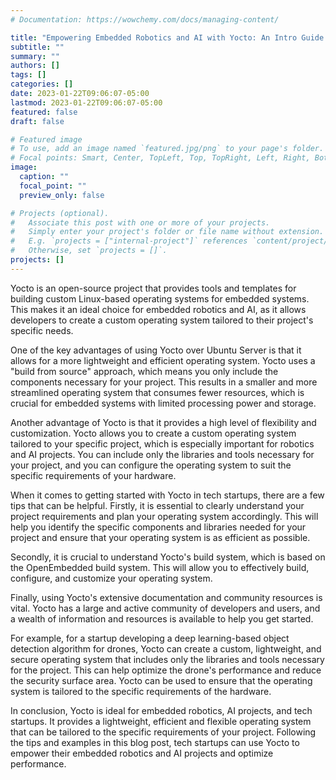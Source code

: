 ```yaml
---
# Documentation: https://wowchemy.com/docs/managing-content/

title: "Empowering Embedded Robotics and AI with Yocto: An Intro Guide for Tech Startups"
subtitle: ""
summary: ""
authors: []
tags: []
categories: []
date: 2023-01-22T09:06:07-05:00
lastmod: 2023-01-22T09:06:07-05:00
featured: false
draft: false

# Featured image
# To use, add an image named `featured.jpg/png` to your page's folder.
# Focal points: Smart, Center, TopLeft, Top, TopRight, Left, Right, BottomLeft, Bottom, BottomRight.
image:
  caption: ""
  focal_point: ""
  preview_only: false

# Projects (optional).
#   Associate this post with one or more of your projects.
#   Simply enter your project's folder or file name without extension.
#   E.g. `projects = ["internal-project"]` references `content/project/deep-learning/index.md`.
#   Otherwise, set `projects = []`.
projects: []
---
```


Yocto is an open-source project that provides tools and templates for building custom Linux-based operating systems for embedded systems. This makes it an ideal choice for embedded robotics and AI, as it allows developers to create a custom operating system tailored to their project's specific needs.

One of the key advantages of using Yocto over Ubuntu Server is that it allows for a more lightweight and efficient operating system. Yocto uses a "build from source" approach, which means you only include the components necessary for your project. This results in a smaller and more streamlined operating system that consumes fewer resources, which is crucial for embedded systems with limited processing power and storage.

Another advantage of Yocto is that it provides a high level of flexibility and customization. Yocto allows you to create a custom operating system tailored to your specific project, which is especially important for robotics and AI projects. You can include only the libraries and tools necessary for your project, and you can configure the operating system to suit the specific requirements of your hardware.

When it comes to getting started with Yocto in tech startups, there are a few tips that can be helpful. Firstly, it is essential to clearly understand your project requirements and plan your operating system accordingly. This will help you identify the specific components and libraries needed for your project and ensure that your operating system is as efficient as possible.

Secondly, it is crucial to understand Yocto's build system, which is based on the OpenEmbedded build system. This will allow you to effectively build, configure, and customize your operating system.

Finally, using Yocto's extensive documentation and community resources is vital. Yocto has a large and active community of developers and users, and a wealth of information and resources is available to help you get started.

For example, for a startup developing a deep learning-based object detection algorithm for drones, Yocto can create a custom, lightweight, and secure operating system that includes only the libraries and tools necessary for the project. This can help optimize the drone's performance and reduce the security surface area. Yocto can be used to ensure that the operating system is tailored to the specific requirements of the hardware.

In conclusion, Yocto is ideal for embedded robotics, AI projects, and tech startups. It provides a lightweight, efficient and flexible operating system that can be tailored to the specific requirements of your project. Following the tips and examples in this blog post, tech startups can use Yocto to empower their embedded robotics and AI projects and optimize performance.
